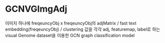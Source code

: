 # GCNVGImgAdj
이미지 하나에 freqeuncyObj x freqeuncyObj의 adjMatrix  / fast text embedding(freqeuncyObj) / clustering 값을 각각 adj, featuremap, label로 하는 visual Genome dataset을 이용한 GCN graph classification model 
